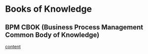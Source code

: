 # Books of Knowledge

## BPM CBOK (Business Process Management Common Body of Knowledge)
[content](bpm_cbok.md)